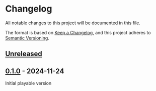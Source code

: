 # Changelog

All notable changes to this project will be documented in this file.

The format is based on [Keep a Changelog](https://keepachangelog.com/en/1.1.0/),
and this project adheres to [Semantic Versioning](https://semver.org/spec/v2.0.0.html).

## [Unreleased]

## [0.1.0] - 2024-11-24

Initial playable version

[unreleased]: https://github.com/rughat/decorum-generator/compare/v0.1.0...HEAD
[0.1.0]: https://github.com/rughat/decorum-generator/releases/tag/v0.1.0
